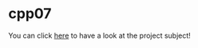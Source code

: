 # cpp07

You can click [here](https://github.com/limdem/cpp07/blob/main/en.subject.pdf) to have a look at the project subject!
